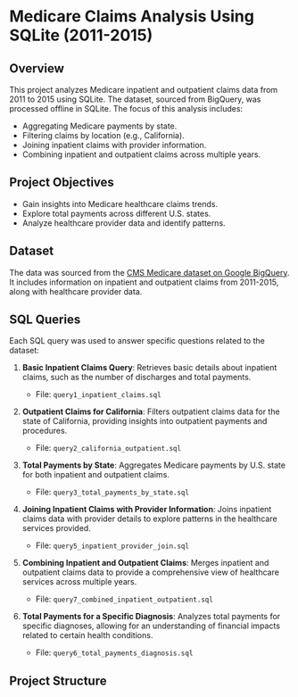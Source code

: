 # Medicare Claims Analysis Using SQLite (2011-2015)

## Overview
This project analyzes Medicare inpatient and outpatient claims data from 2011 to 2015 using SQLite. The dataset, sourced from BigQuery, was processed offline in SQLite. The focus of this analysis includes:
- Aggregating Medicare payments by state.
- Filtering claims by location (e.g., California).
- Joining inpatient claims with provider information.
- Combining inpatient and outpatient claims across multiple years.

## Project Objectives
- Gain insights into Medicare healthcare claims trends.
- Explore total payments across different U.S. states.
- Analyze healthcare provider data and identify patterns.

## Dataset
The data was sourced from the [CMS Medicare dataset on Google BigQuery](https://console.cloud.google.com/bigquery?p=bigquery-public-data&d=cms_medicare&page=dataset). It includes information on inpatient and outpatient claims from 2011-2015, along with healthcare provider data.

## SQL Queries
Each SQL query was used to answer specific questions related to the dataset:

1. **Basic Inpatient Claims Query**:
   Retrieves basic details about inpatient claims, such as the number of discharges and total payments.
   - File: `query1_inpatient_claims.sql`

2. **Outpatient Claims for California**:
   Filters outpatient claims data for the state of California, providing insights into outpatient payments and procedures.
   - File: `query2_california_outpatient.sql`

3. **Total Payments by State**:
   Aggregates Medicare payments by U.S. state for both inpatient and outpatient claims.
   - File: `query3_total_payments_by_state.sql`

4. **Joining Inpatient Claims with Provider Information**:
   Joins inpatient claims data with provider details to explore patterns in the healthcare services provided.
   - File: `query5_inpatient_provider_join.sql`

5. **Combining Inpatient and Outpatient Claims**:
   Merges inpatient and outpatient claims data to provide a comprehensive view of healthcare services across multiple years.
   - File: `query7_combined_inpatient_outpatient.sql`

6. **Total Payments for a Specific Diagnosis**:
   Analyzes total payments for specific diagnoses, allowing for an understanding of financial impacts related to certain health conditions.
   - File: `query6_total_payments_diagnosis.sql`

## Project Structure

